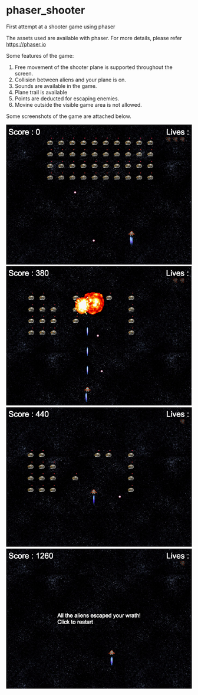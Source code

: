 # phaser_shooter
First attempt at a shooter game using phaser

The assets used are available with phaser. For more details, please refer https://phaser.io

Some features of the game:
1. Free movement of the shooter plane is supported throughout the screen. 
2. Collision between aliens and your plane is on. 
3. Sounds are available in the game.
4. Plane trail is available
5. Points are deducted for escaping enemies.
6. Movine outside the visible game area is not allowed.

Some screenshots of the game are attached below.

![Gameplay](/screenshots/1.png?raw=true "Gameplay")
![Gameplay](/screenshots/2.png?raw=true "Gameplay")
![Gameplay](/screenshots/3.png?raw=true "Gameplay")
![Gameplay](/screenshots/4.png?raw=true "Gameplay")
